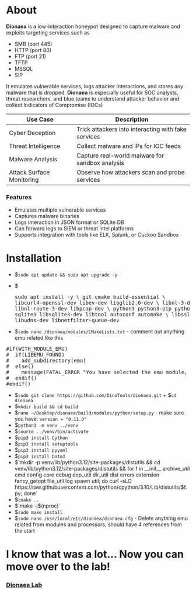 # About
**Dionaea** is a low-interaction honeypot designed to capture malware and exploits targeting services such as
- SMB (port 445)
- HTTP (port 80)
- FTP (port 21)
- TFTP
- MSSQL
- SIP

It emulates vulnerable services, logs attacker interactions, and stores any malware that is dropped, **Dionaea** is especially useful for SOC analysts, threat researchers, and blue teams to understand attacker behavior and collect Indicators of Compromise (IOCs)

| Use Case  | Description |
| ------------- | ------------- |
| Cyber Deception  | Trick attackers into interacting with fake services |
| Threat Intelligence | Collect malware and IPs for IOC feeds |
| Malware Analysis | Capture real-world malware for sandbox analysis |
| Attack Surface Monitoring | Observe how attackers scan and probe services |

### Features
- Emulates multiple vulnerable services
- Captures malware binaries
- Logs interaction in JSON format or SQLite DB
- Can forward logs to SIEM or threat intel platforms
- Supports integration with tools like ELK, Splunk, or Cuckoo Sandbox

# Installation
- $`sudo apt update && sudo apt upgrade -y`

- $<pre>sudo apt install -y &#92;
  git cmake build-essential &#92;
  libcurl4-openssl-dev libev-dev libglib2.0-dev &#92;
  libnl-3-dev libnl-route-3-dev libpcap-dev &#92;
  python3 python3-pip python3-venv &#92;
  sqlite3 libsqlite3-dev libtool autoconf automake &#92;
  libssl-dev libudns-dev libnetfilter-queue-dev</pre>
  
- $`sudo nano /dionaea/modules/CMakeLists.txt` - comment out anything emu related like this
<pre>#if(WITH_MODULE_EMU)
#  if(LIBEMU_FOUND)
#    add_subdirectory(emu)
#  else()
#    message(FATAL_ERROR "You have selected the emu module, but libemu could not be found")
#  endif()
#endif()
</pre>

- $`sudo git clone https://github.com/DinoTools/dionaea.git` + $`cd dionaea`
- $`mkdir build && cd build`
- $`nano ~/Desktop/dionaea/build/modules/python/setup.py` - make sure you have: `version = "0.11.0"`
- $`python3 -m venv ../venv`
- $`source ../venv/bin/activate`
- $`pip3 install Cython`
- $`pip3 install setuptools`
- $`pip3 install pyyaml`
- $`pip3 install boto3`
- $`mkdir -p venv/lib/python3.12/site-packages/distutils && cd venv/lib/python3.12/site-packages/distutils && for f in __init__ archive_util cmd config core debug dep_util dir_util dist errors extension fancy_getopt file_util log spawn util; do curl -sLO https://raw.githubusercontent.com/python/cpython/3.10/Lib/distutils/$f.py; done`
- $`cmake ..`
- $`make -j$(nproc)`
- $`sudo make install`
- $`sudo nano /usr/local/etc/dionaea/dionaea.cfg` - Delete anything emu related from modules and processors, should have 4 references from the start

# I know that was a lot... Now you can move over to the lab!
### [Dionaea Lab](/courseFiles/Lab_07-deceptionSystems/dionaeaLab.md)
